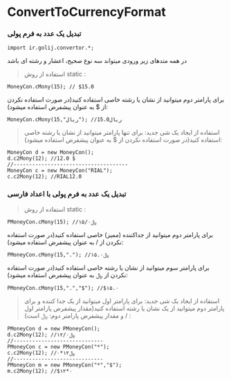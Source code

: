 # ConvertToCurrencyFormat

### تبدیل یک عدد به فرم پولی 
```
import ir.golij.convertor.*;
```
در همه متدهای زیر ورودی میتواند سه نوع صحیح، اعشار و رشته ای باشد

> استفاده از روش static :
```
MoneyCon.cMony(15); // $15.0
```
برای پارامتر دوم میتوانید از نشان یا رشته خاصی استفاده کنید(در صورت استفاده نکردن از $ به عنوان پیشفرض استفاده میشود):
```
MoneyCon.cMony(15,"ریال"); //ریال15.0
```
> استفاده از ایجاد یک شی جدید:
برای تنها پارامتر میتوانید از نشان یا رشته خاصی استفاده کنید(در صورت استفاده نکردن از $ به عنوان پیشفرض استفاده میشود):
```
MoneyCon d = new MoneyCon();
d.c2Mony(12); //12.0 $
//-------------------------------------
MoneyCon c = new MoneyCon("RIAL");
c.c2Mony(12); //RIAL12.0
```
### تبدیل یک عدد به فرم پولی با اعداد فارسی

> استفاده از روش static :
```
PMoneyCon.cMony(15); //﷼۱۵/۰
```
برای پارامتر دوم میتوانید از جداکننده (ممیز) خاصی استفاده کنید(در صورت استفاده نکردن از / به عنوان پیشفرض استفاده میشود):
```
PMoneyCon.cMony(15,"."); //﷼۱۵.۰
```
برای پارامتر سوم میتوانید از نشان یا رشته خاصی استفاده کنید(در صورت استفاده نکردن از ﷼ به عنوان پیشفرض استفاده میشود):
```
PMoneyCon.cMony(15,".","$"); //$۱۵.۰
```
> استفاده از ایجاد یک شی جدید:
برای پارامتر اول میتوانید از یک جدا کننده و برای پارامتر دوم میتوانید از یک نشان یا رشته استفاده کنید(مقدار پیشفرض پارامتر اول : / و مقدار پیشفرض پارامتر دوم: ﷼ است)
```
PMoneyCon d = new PMoneyCon();
d.c2Mony(12); //﷼۱۲/۰
//-----------------------------
PMoneyCon c = new PMoneyCon("*");
c.c2Mony(12); //﷼۱۲*۰
//-----------------------------
PMoneyCon m = new PMoneyCon("*","$");
m.c2Mony(12); //$۱۲*۰
```
